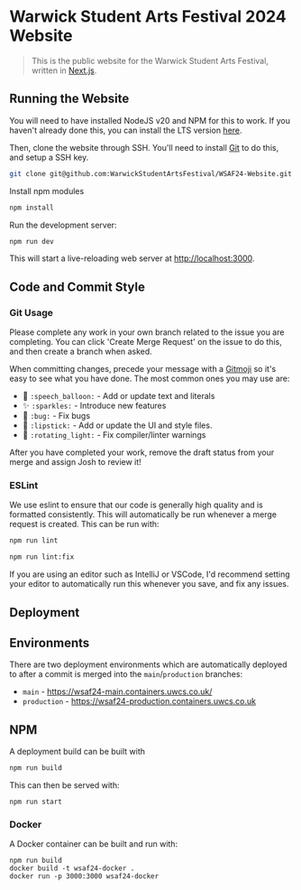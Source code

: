 # Warwick Student Arts Festival 2024 Website
> This is the public website for the Warwick Student Arts Festival, written in [Next.js](https://nextjs.org/).

## Running the Website
You will need to have installed NodeJS v20 and NPM for this to work. If you haven't already done this, you can install the LTS version [here](https://nodejs.org/en/download).

Then, clone the website through SSH. You'll need to install [Git](https://git-scm.com/downloads) to do this, and setup a SSH key.
```bash
git clone git@github.com:WarwickStudentArtsFestival/WSAF24-Website.git
```

Install npm modules
```bash
npm install
```

Run the development server:
```bash
npm run dev
```

This will start a live-reloading web server at [http://localhost:3000](http://localhost:3000).

## Code and Commit Style
### Git Usage
Please complete any work in your own branch related to the issue you are completing. You can click 'Create Merge Request' on the issue to do this, and then create a branch when asked.

When committing changes, precede your message with a [Gitmoji](https://gitmoji.dev/) so it's easy to see what you have done. The most common ones you may use are:
* 💬 `:speech_balloon:` - Add or update text and literals
* ✨ `:sparkles:` - Introduce new features
* 🐛 `:bug:` - Fix bugs
* 💄 `:lipstick:` - Add or update the UI and style files.
* 🚨 `:rotating_light:` - Fix compiler/linter warnings

After you have completed your work, remove the draft status from your merge and assign Josh to review it!

### ESLint
We use eslint to ensure that our code is generally high quality and is formatted consistently. This will automatically be run whenever a merge request is created. This can be run with:
```bash
npm run lint
```

```bash
npm run lint:fix
```

If you are using an editor such as IntelliJ or VSCode, I'd recommend setting your editor to automatically run this whenever you save, and fix any issues.

## Deployment
## Environments
There are two deployment environments which are automatically deployed to after a commit is merged into the `main`/`production` branches:
* `main` - https://wsaf24-main.containers.uwcs.co.uk/
* `production` - https://wsaf24-production.containers.uwcs.co.uk

## NPM
A deployment build can be built with

```bash
npm run build
```

This can then be served with:

```
npm run start
```

### Docker
A Docker container can be built and run with:
```
npm run build
docker build -t wsaf24-docker .
docker run -p 3000:3000 wsaf24-docker
```